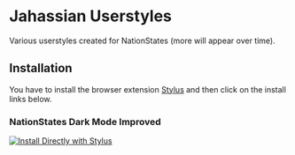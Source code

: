 # Jahassian Userstyles

Various userstyles created for NationStates (more will appear over time).

## Installation

You have to install the browser extension [Stylus](https://add0n.com/stylus.html) and then click on the install links below.

### **NationStates Dark Mode Improved**

<a href="https://raw.githubusercontent.com/Jahass/userstyles/main/nationstates-dark-mode-improved.user.css"><img src="https://img.shields.io/badge/Install%20directly%20with-Stylus-116b59.svg?longCache=true&style=flat-square" alt="Install Directly with Stylus"/></a>

